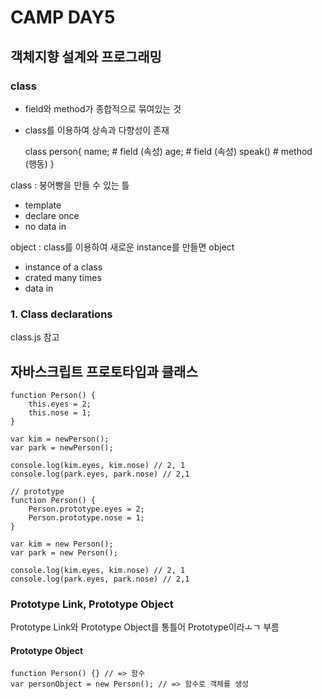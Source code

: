 # CAMP DAY5

## 객체지향 설계와 프로그래밍

### class
- field와 method가 종합적으로 묶여있는 것
- class를 이용하여 상속과 다향성이 존재

    class person{
        name;   # field (속성)
        age;    # field (속성)
        speak() # method (행동)
    }

class : 붕어빵을 만들 수 있는 틀
- template
- declare once
- no data in 

object : class를 이용하여 새로운 instance를 만들면 object
- instance of a class
- crated many times
- data in

### 1. Class declarations

class.js 참고


## 자바스크립트 프로토타입과 클래스

    function Person() {
        this.eyes = 2;
        this.nose = 1;
    }

    var kim = newPerson();
    var park = newPerson();

    console.log(kim.eyes, kim.nose) // 2, 1
    console.log(park.eyes, park.nose) // 2,1

    // prototype
    function Person() {
        Person.prototype.eyes = 2;
        Person.prototype.nose = 1;
    }

    var kim = new Person();
    var park = new Person();

    console.log(kim.eyes, kim.nose) // 2, 1
    console.log(park.eyes, park.nose) // 2,1

### Prototype Link, Prototype Object

Prototype Link와 Prototype Object를 통틀어 Prototype이라ㅗㄱ 부름

#### Prototype Object

    function Person() {} // => 함수
    var personObject = new Person(); // => 함수로 객체를 생성

<!-- https://medium.com/@bluesh55/javascript-prototype-%EC%9D%B4%ED%95%B4%ED%95%98%EA%B8%B0-f8e67c286b67 -->